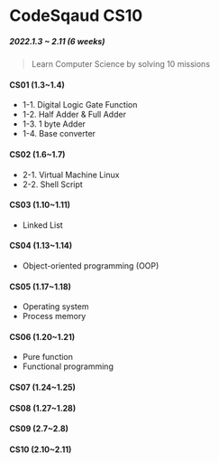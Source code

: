 # CodeSqaud CS10

##### 2022.1.3 ~ 2.11 (6 weeks)

> Learn Computer Science by solving 10 missions

#### CS01 (1.3~1.4)

- 1-1. Digital Logic Gate Function
- 1-2. Half Adder & Full Adder
- 1-3. 1 byte Adder
- 1-4. Base converter

#### CS02 (1.6~1.7)

- 2-1. Virtual Machine Linux
- 2-2. Shell Script

#### CS03 (1.10~1.11)

- Linked List

#### CS04 (1.13~1.14)

- Object-oriented programming (OOP)

#### CS05 (1.17~1.18)

- Operating system
- Process memory

#### CS06 (1.20~1.21)

- Pure function
- Functional programming

#### CS07 (1.24~1.25)

#### CS08 (1.27~1.28)

#### CS09 (2.7~2.8)

#### CS10 (2.10~2.11)

